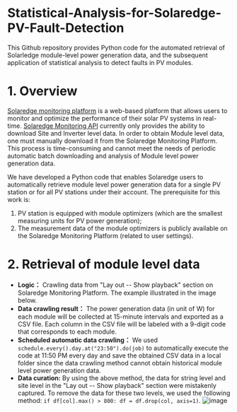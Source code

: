 # Statistical-Analysis-for-Solaredge-PV-Fault-Detection
This Github repository provides Python code for the automated retrieval of Solarledge module-level power generation data, and the subsequent application of statistical analysis to detect faults in PV modules.

# 1. Overview
[Solaredge monitoring platform](https://www.solaredge.com/en/products/software-tools/monitoring-platform) is a web-based platform that allows users to monitor and optimize the performance of their solar PV systems in real-time. [Solaredge Monitoring API](https://developers.solaredge.com/) currently only provides the ability to download Site and Inverter level data. In order to obtain Module level data, one must manually download it from the Solaredge Monitoring Platform. This process is time-consuming and cannot meet the needs of periodic automatic batch downloading and analysis of Module level power generation data.

We have developed a Python code that enables Solaredge users to automatically retrieve module level power generation data for a single PV station or for all PV stations under their account. The prerequisite for this work is:
1) PV station is equipped with module optimizers (which are the smallest measuring units for PV power generation);
2) The measurement data of the module optimizers is publicly available on the Solaredge Monitoring Platform (related to user settings).

# 2. Retrieval of module level data
- **Logic：** Crawling data from "Lay out -- Show playback" section on Solaredge Monitoring Platform. The example illustrated in the image below.
- **Data crawling result：** The power generation data (in unit of W) for each module will be collected at 15-minute intervals and exported as a CSV file. Each column in the CSV file will be labeled with a 9-digit code that corresponds to each module.
- **Scheduled automatic data crawling：**  We used ```schedule.every().day.at("23:50").do(job)``` to automatically execute the code at 11:50 PM every day and save the obtained CSV data in a local folder since the data crawling method cannot obtain historical module level power generation data.
- **Data curation:** By using the above method, the data for string level and site level in the "Lay out -- Show playback" section were mistakenly captured. To remove the data for these two levels, we used the following method: ```if df[col].max() > 800: df = df.drop(col, axis=1)```.
![image](https://github.com/ZinanLin-Oscar/Statistical-Analysis-for-Solaredge-PV-Fault-Detection/assets/113269274/c6492e13-de38-4d58-907d-63e1da9b45f8)

